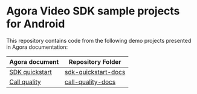 # Agora Video SDK sample projects for Android

This repository contains code from the following demo projects presented in Agora documentation:

| Agora document | Repository Folder |
|----------|--------|
| [SDK quickstart](https://docs.agora.io/en/video-calling/get-started/get-started-sdk?platform=android) |  [sdk-quickstart-docs](sdk-quickstart-docs) |
| [Call quality](https://docs.agora.io/en/video-calling/develop/ensure-channel-quality?platform=android) | [call-quality-docs](call-quality-docs) |